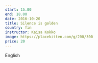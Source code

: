 ```yaml
---
start: 15.00
end: 18.00
date: 2016-10-20
title: Silence is golden    
country: fin
instructor: Kaisa Kokko
image: https://placekitten.com/g/200/300
price: 20
---
```


English
